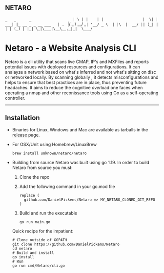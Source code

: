 ## NETARO
 
 `_   _      _                  
 | \ | |    | |                 
 |  \| | ___| |_ __ _ _ __ ___  
 | . ` |/ _ \ __/ _` | '__/ _ \ 
 | |\  |  __/ || (_| | | | (_) |
 |_| \_|\___|\__\__,_|_|  \___/ 
 `                            



# Netaro - a Website Analysis CLI

Netaro is a cli utility that scans live CMAP, IP's and MXFiles and reports potential issues with deployed resources and configurations. It can analayze a network based on what's inferred and not what's sitting on disc or networked locally. By scanning globally , it detects misconfigurations and helps to ensure that best practices are in place, thus preventing future headaches. It aims to reduce the cognitive *over*load one faces when operating a nmap and other reconissance tools using Go as a self-operating controller. 



---

## Installation



* Binaries for Linux, Windows and Mac are available as tarballs in
  the [release](https://github.com/DanielPickens/Netaro/releases) page.

* For OSX/Unit using Homebrew/LinuxBrew

   ```shell
   brew install unknown/netaro/netaro
   ```

* Building from source
   Netaro was built using go 1.19. In order to build Netaro from source you must:
   1. Clone the repo
   2. Add the following command in your go.mod file

      ```text
      replace (
        github.com/DanielPickens/Netaro => MY_NETARO_CLONED_GIT_REPO
      )
      ```

   3. Build and run the executable

        ```shell
        go run main.go 
        ```

   Quick recipe for the impatient:

   ```shell
   # Clone outside of GOPATH
   git clone https://github.com/DanielPickens/Netaro
   cd netaro
   # Build and install
   go install
   # Run
   go run cmd/Netaro/cli.go 
   ```



